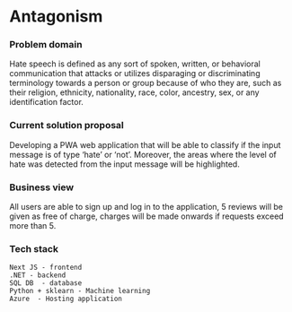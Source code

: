# Antagonism 

### Problem domain
Hate speech is defined as any sort of spoken, written, or behavioral communication that attacks or utilizes disparaging or discriminating terminology towards a person or group because of who they are, such as their religion, ethnicity, nationality, race, color, ancestry, sex, or any identification factor.

### Current solution proposal
Developing a PWA web application that will be able to classify if the input message is of type ‘hate’ or ‘not’. Moreover, the areas where the level of hate was detected from the input message will be highlighted. 

### Business view
All users are able to sign up and log in to the application, 5 reviews will be given as free of charge, charges will be made onwards if requests exceed more than 5.

### Tech stack 
    Next JS - frontend
    .NET - backend
    SQL DB  - database
    Python + sklearn - Machine learning
    Azure  - Hosting application
